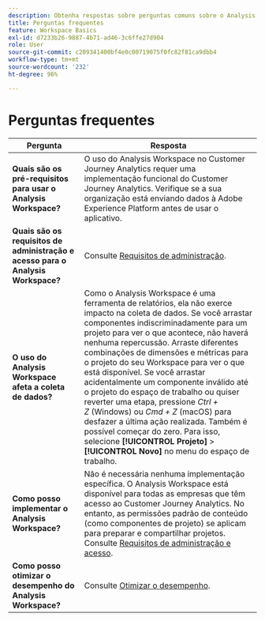 ```yaml
---
description: Obtenha respostas sobre perguntas comuns sobre o Analysis Workspace.
title: Perguntas frequentes
feature: Workspace Basics
exl-id: d7233b26-9887-4b71-ad46-3c6ffe27d904
role: User
source-git-commit: c209341400bf4e0c00719075f0fc82f81ca9dbb4
workflow-type: tm+mt
source-wordcount: '232'
ht-degree: 96%

---
```


# Perguntas frequentes

| Pergunta | Resposta |
|--- |--- |
| **Quais são os pré-requisitos para usar o Analysis Workspace?** | O uso do Analysis Workspace no Customer Journey Analytics requer uma implementação funcional do Customer Journey Analytics. Verifique se a sua organização está enviando dados à Adobe Experience Platform antes de usar o aplicativo. |
| **Quais são os requisitos de administração e acesso para o Analysis Workspace?** | Consulte [Requisitos de administração](/help/analysis-workspace/workspace-faq/frequently-asked-questions-analysis-workspace.md). |
| **O uso do Analysis Workspace afeta a coleta de dados?** | Como o Analysis Workspace é uma ferramenta de relatórios, ela não exerce impacto na coleta de dados. Se você arrastar componentes indiscriminadamente para um projeto para ver o que acontece, não haverá nenhuma repercussão. Arraste diferentes combinações de dimensões e métricas para o projeto do seu Workspace para ver o que está disponível. Se você arrastar acidentalmente um componente inválido até o projeto do espaço de trabalho ou quiser reverter uma etapa, pressione *Ctrl + Z* (Windows) ou *Cmd + Z* (macOS) para desfazer a última ação realizada. Também é possível começar do zero. Para isso, selecione **[!UICONTROL Projeto]** > **[!UICONTROL Novo]** no menu do espaço de trabalho. |
| **Como posso implementar o Analysis Workspace?** | Não é necessária nenhuma implementação específica. O Analysis Workspace está disponível para todas as empresas que têm acesso ao Customer Journey Analytics. No entanto, as permissões padrão de conteúdo (como componentes de projeto) se aplicam para preparar e compartilhar projetos. Consulte [Requisitos de administração e acesso](/help/analysis-workspace/workspace-faq/frequently-asked-questions-analysis-workspace.md). |
| **Como posso otimizar o desempenho do Analysis Workspace?** | Consulte [Otimizar o desempenho](/help/technotes/optimizing-performance.md). |
